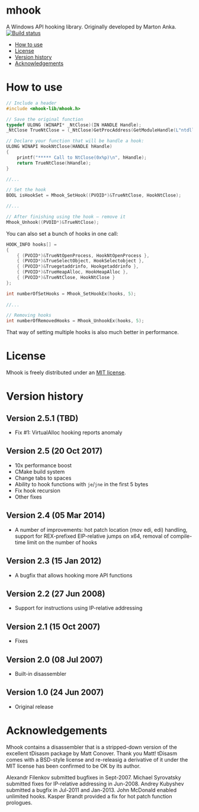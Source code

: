 # mhook
A Windows API hooking library. Originally developed by Marton Anka. [![Build status](https://ci.appveyor.com/api/projects/status/qieg4d47uqv00we0?svg=true)](https://ci.appveyor.com/project/apriorit/mhook)

- [How to use](#how-to-use)
- [License](#license)
- [Version history](#version-history)
- [Acknowledgements](#acknowledgements)

# How to use
```C++
// Include a header
#include <mhook-lib/mhook.h>

// Save the original function
typedef ULONG (WINAPI* _NtClose)(IN HANDLE Handle);
_NtClose TrueNtClose = (_NtClose)GetProcAddress(GetModuleHandle(L"ntdll"), "NtClose");

// Declare your function that will be handle a hook:
ULONG WINAPI HookNtClose(HANDLE hHandle) 
{
    printf("***** Call to NtClose(0x%p)\n", hHandle);
    return TrueNtClose(hHandle);
}

//...

// Set the hook 
BOOL isHookSet = Mhook_SetHook((PVOID*)&TrueNtClose, HookNtClose);

//...

// After finishing using the hook – remove it
Mhook_Unhook((PVOID*)&TrueNtClose);

```

You can also set a bunch of hooks in one call:
```C++
HOOK_INFO hooks[] =
{
    { (PVOID*)&TrueNtOpenProcess, HookNtOpenProcess },
    { (PVOID*)&TrueSelectObject, HookSelectobject },
    { (PVOID*)&Truegetaddrinfo, Hookgetaddrinfo },
    { (PVOID*)&TrueHeapAlloc, HookHeapAlloc },
    { (PVOID*)&TrueNtClose, HookNtClose }
};

int numberOfSetHooks = Mhook_SetHookEx(hooks, 5);
    
//...

// Removing hooks
int numberOfRemovedHooks = Mhook_UnhookEx(hooks, 5);
```

That way of setting multiple hooks is also much better in performance.

# License
Mhook is freely distributed under an [MIT license](https://choosealicense.com/licenses/mit/).

# Version history

## Version 2.5.1 (TBD)
- Fix #1: VirtualAlloc hooking reports anomaly

## Version 2.5 (20 Oct 2017)
- 10x performance boost
- CMake build system
- Change tabs to spaces
- Ability to hook functions with `je`/`jne` in the first 5 bytes
- Fix hook recursion
- Other fixes

## Version 2.4 (05 Mar 2014)
- A number of improvements: hot patch location (mov edi, edi) handling, support for REX-prefixed EIP-relative jumps on x64, removal of compile-time limit on the number of hooks

## Version 2.3 (15 Jan 2012)
- A bugfix that allows hooking more API functions

## Version 2.2 (27 Jun 2008)
- Support for instructions using IP-relative addressing

## Version 2.1 (15 Oct 2007)
- Fixes

## Version 2.0 (08 Jul 2007)
- Built-in disassembler

## Version 1.0 (24 Jun 2007)
- Original release

# Acknowledgements
Mhook contains a disassembler that is a stripped-down version of the excellent tDisasm package by Matt Conover. Thank you Matt! tDisasm comes with a BSD-style license and re-releasig a derivative of it under the MIT license has been confirmed to be OK by its author. 

Alexandr Filenkov submitted bugfixes in Sept-2007. Michael Syrovatsky submitted fixes for IP-relative addressing in Jun-2008. Andrey Kubyshev submitted a bugfix in Jul-2011 and Jan-2013. John McDonald enabled unlimited hooks. Kasper Brandt provided a fix for hot patch function prologues. 
